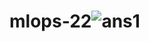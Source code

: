 # mlops-22![ans1](https://user-images.githubusercontent.com/111554606/191330500-75518356-e6ff-48fd-ae1a-85b1ebcdec27.png)
